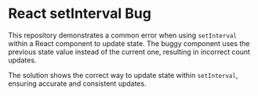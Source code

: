 # React setInterval Bug

This repository demonstrates a common error when using `setInterval` within a React component to update state. The buggy component uses the previous state value instead of the current one, resulting in incorrect count updates.

The solution shows the correct way to update state within `setInterval`, ensuring accurate and consistent updates.
